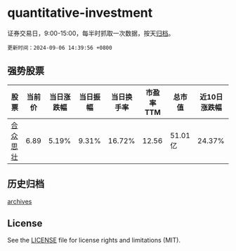 # quantitative-investment

证券交易日，9:00-15:00，每半时抓取一次数据，按天[归档](archives)。

`更新时间：2024-09-06 14:39:56 +0800`

## 强势股票

|股票|当前价|当日涨跌幅|当日振幅|当日换手率|市盈率TTM|总市值|近10日涨跌幅|
|----|----|----|----|----|----|----|----|
|[合众思壮](https://xueqiu.com/S/SZ002383)|6.89|5.19%|9.31%|16.72%|12.56|51.01亿|24.37%|

## 历史归档

[archives](archives)

## License

See the [LICENSE](LICENSE) file for license rights and limitations (MIT).